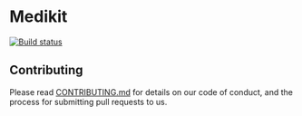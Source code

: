 # Medikit

[![Build status](https://ci.appveyor.com/api/projects/status/shtqlxhbda6gtdag?svg=true)](https://ci.appveyor.com/project/simpleidserver/medikit)

## Contributing

Please read [CONTRIBUTING.md](CONTRIBUTING.md) for details on our code of conduct, and the process for submitting pull requests to us.